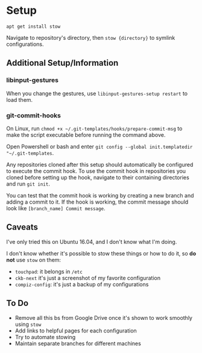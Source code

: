 # Setup

`apt get install stow`

Navigate to repository's directory, then `stow {directory}` to symlink configurations.


## Additional Setup/Information

### libinput-gestures

When you change the gestures, use `libinput-gestures-setup restart` to load them.

### git-commit-hooks

On Linux, run `chmod +x ~/.git-templates/hooks/prepare-commit-msg` to make
the script executable before running the command above.

Open Powershell or bash and enter
`git config --global init.templatedir "~/.git-templates`.

Any repositories cloned after this setup should automatically be configured to
execute the commit hook. To use the commit hook in repositories you cloned before
setting up the hook, navigate to their containing directories and run `git init`.

You can test that the commit hook is working by creating a new branch and
adding a commit to it. If the hook is working, the commit message should look
like `[branch_name] Commit message`.


## Caveats

I've only tried this on Ubuntu 16.04, and I don't know what I'm doing.

I don't know whether it's possible to stow these things or how to do it, so **do not** use `stow` on them:

- `touchpad`: it belongs in `/etc`
- `ckb-next` it's just a screenshot of my favorite configuration
- `compiz-config`: it's just a backup of my configurations

## To Do

- Remove all this bs from Google Drive once it's shown to work smoothly using `stow`
- Add links to helpful pages for each configuration
- Try to automate stowing
- Maintain separate branches for different machines
